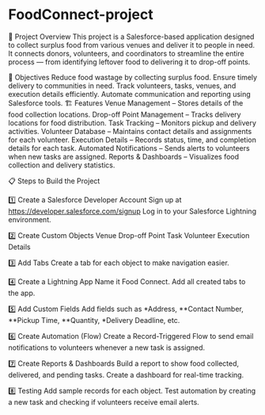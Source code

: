 # FoodConnect-project
📌 Project Overview
This project is a Salesforce-based application designed to collect surplus food from various venues and deliver it to people in need.
It connects donors, volunteers, and coordinators to streamline the entire process — from identifying leftover food to delivering it to drop-off points.

🎯 Objectives
Reduce food wastage by collecting surplus food.
Ensure timely delivery to communities in need.
Track volunteers, tasks, venues, and execution details efficiently.
Automate communication and reporting using Salesforce tools.
🏗 Features
Venue Management – Stores details of the food collection locations.
Drop-off Point Management – Tracks delivery locations for food distribution.
Task Tracking – Monitors pickup and delivery activities.
Volunteer Database – Maintains contact details and assignments for each volunteer.
Execution Details – Records status, time, and completion details for each task.
Automated Notifications – Sends alerts to volunteers when new tasks are assigned.
Reports & Dashboards – Visualizes food collection and delivery statistics.

📋 Steps to Build the Project

1️⃣ Create a Salesforce Developer Account
Sign up at https://developer.salesforce.com/signup
Log in to your Salesforce Lightning environment.

2️⃣ Create Custom Objects
Venue
Drop-off Point
Task
Volunteer
Execution Details

3️⃣ Add Tabs
Create a tab for each object to make navigation easier.

4️⃣ Create a Lightning App
Name it Food Connect.
Add all created tabs to the app.

5️⃣ Add Custom Fields
Add fields such as *Address, **Contact Number, **Pickup Time, **Quantity, *Delivery Deadline, etc.

6️⃣ Create Automation (Flow)
Create a Record-Triggered Flow to send email notifications to volunteers whenever a new task is assigned.

7️⃣ Create Reports & Dashboards
Build a report to show food collected, delivered, and pending tasks.
Create a dashboard for real-time tracking.

8️⃣ Testing
Add sample records for each object.
Test automation by creating a new task and checking if volunteers receive email alerts.
